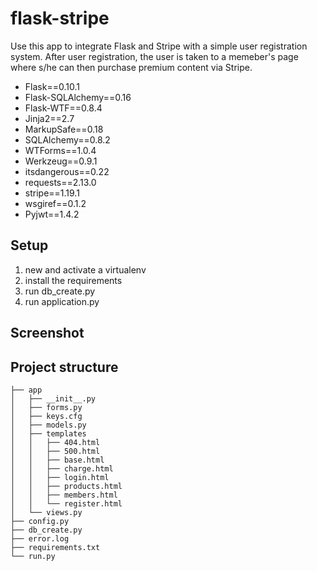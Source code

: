 flask-stripe
========================

Use this app to integrate Flask and Stripe with a simple user registration system. After user registration, the user is taken to a memeber's page where s/he can then purchase premium content via Stripe.

- Flask==0.10.1
- Flask-SQLAlchemy==0.16
- Flask-WTF==0.8.4
- Jinja2==2.7
- MarkupSafe==0.18
- SQLAlchemy==0.8.2
- WTForms==1.0.4
- Werkzeug==0.9.1
- itsdangerous==0.22
- requests==2.13.0
- stripe==1.19.1
- wsgiref==0.1.2
- Pyjwt==1.4.2
 
## Setup

1. new and activate a virtualenv
2. install the requirements
3. run db_create.py
4. run application.py


## Screenshot




## Project structure

    ├── app
    │   ├── __init__.py
    │   ├── forms.py
    │   ├── keys.cfg
    │   ├── models.py
    │   ├── templates
    │   │   ├── 404.html
    │   │   ├── 500.html
    │   │   ├── base.html
    │   │   ├── charge.html
    │   │   ├── login.html
    │   │   ├── products.html
    │   │   ├── members.html
    │   │   └── register.html
    │   └── views.py
    ├── config.py
    ├── db_create.py
    ├── error.log
    ├── requirements.txt
    └── run.py

